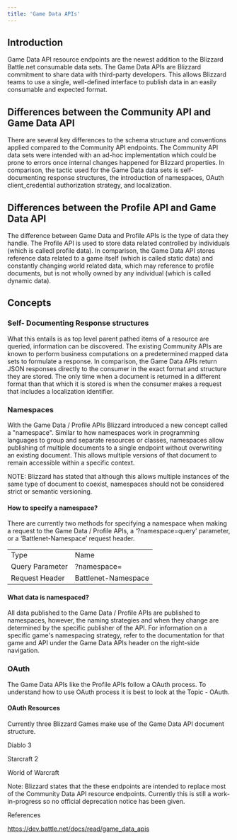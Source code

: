 ```yaml
---
title: 'Game Data APIs'
---
```


## Introduction

Game Data API resource endpoints are the newest addition to the Blizzard Battle.net consumable data sets. The Game Data APIs are Blizzard commitment to share data with third-party developers. This allows Blizzard teams to use a single, well-defined interface to publish data in an easily consumable and expected format.

## Differences between the Community API and Game Data API

There are several key differences to the schema structure and conventions applied compared to the Community API endpoints. The Community API data sets were intended with an ad-hoc implementation which could be prone to errors once internal changes happened for Blizzard properties. In comparison, the tactic used for the Game Data data sets is self-documenting response structures, the introduction of namespaces, OAuth client_credential authorization strategy, and localization. 

## Differences between the Profile API and Game Data API

The difference between Game Data and Profile APIs is the type of data they handle. The Profile API is used to store data related controlled by individuals (which is calledl profile data). In comparison, the Game Data API stores reference data related to a game itself (which is called static data) and constantly changing world related data, which may reference to profile documents, but is not wholly owned by any individual (which is called dynamic data). 

## Concepts

### Self- Documenting Response structures

What this entails is as top level parent pathed items of a resource are queried, information can be discovered. The existing Community APIs are known to perform business computations on a predetermined mapped data sets to formulate a response. In comparison, the Game Data APIs return JSON responses directly to the consumer in the exact format and structure they are stored. The only time when a document is returned in a different format than that which it is stored is when the consumer makes a request that includes a localization identifier.

### Namespaces

With the Game Data / Profile APIs Blizzard introduced a new concept called a "namespace". Similar to how namespaces work in programming languages to group and separate resources or classes, namespaces allow publishing of multiple documents to a single endpoint without overwriting an existing document. This allows multiple versions of that document to remain accessible within a specific context.

NOTE: Blizzard has stated that although this allows multiple instances of the same type of document to coexist, namespaces should not be considered strict or semantic versioning.

#### How to specify a namespace?

There are currently two methods for specifying a namespace when making a request to the Game Data / Profile APIs, a ‘?namespace=query’ parameter, or a ‘Battlenet-Namespace’ request header.

<table>
  <tr>
    <td>Type</td>
    <td>Name</td>
  </tr>
  <tr>
    <td>Query Parameter</td>
    <td>?namespace=</td>
  </tr>
  <tr>
    <td>Request Header</td>
    <td>Battlenet-Namespace</td>
  </tr>
</table>


#### What data is namespaced?

All data published to the Game Data / Profile APIs are published to namespaces, however, the naming strategies and when they change are determined by the specific publisher of the API. For information on a specific game's namespacing strategy, refer to the documentation for that game and API under the Game Data APIs header on the right-side navigation.

### OAuth

The Game Data APIs like the Profile APIs follow a OAuth process. To understand how to use OAuth process it is best to look at the Topic - OAuth.

#### OAuth Resources

Currently three Blizzard Games make use of the Game Data API document structure.

Diablo 3

Starcraft 2

World of Warcraft

Note: Blizzard states that the these endpoints are intended to replace most of the Community Data API resource endpoints. Currently this is still a work-in-progress so no official deprecation notice has been given.

References

https://dev.battle.net/docs/read/game_data_apis